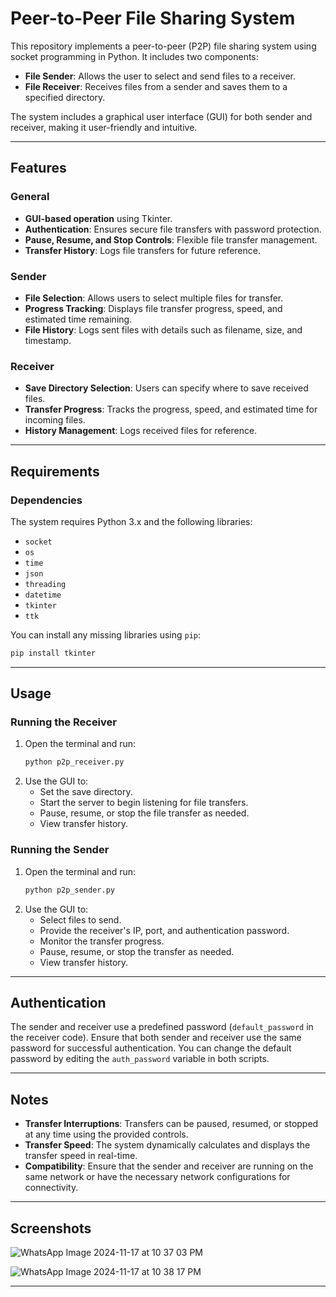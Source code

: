 # Peer-to-Peer File Sharing System

This repository implements a peer-to-peer (P2P) file sharing system using socket programming in Python. It includes two components:
- **File Sender**: Allows the user to select and send files to a receiver.
- **File Receiver**: Receives files from a sender and saves them to a specified directory.

The system includes a graphical user interface (GUI) for both sender and receiver, making it user-friendly and intuitive.

---

## Features

### General
- **GUI-based operation** using Tkinter.
- **Authentication**: Ensures secure file transfers with password protection.
- **Pause, Resume, and Stop Controls**: Flexible file transfer management.
- **Transfer History**: Logs file transfers for future reference.

### Sender
- **File Selection**: Allows users to select multiple files for transfer.
- **Progress Tracking**: Displays file transfer progress, speed, and estimated time remaining.
- **File History**: Logs sent files with details such as filename, size, and timestamp.

### Receiver
- **Save Directory Selection**: Users can specify where to save received files.
- **Transfer Progress**: Tracks the progress, speed, and estimated time for incoming files.
- **History Management**: Logs received files for reference.

---

## Requirements

### Dependencies
The system requires Python 3.x and the following libraries:
- `socket`
- `os`
- `time`
- `json`
- `threading`
- `datetime`
- `tkinter`
- `ttk`

You can install any missing libraries using `pip`:
```bash
pip install tkinter
```

---

## Usage

### Running the Receiver
1. Open the terminal and run:
   ```bash
   python p2p_receiver.py
   ```
2. Use the GUI to:
   - Set the save directory.
   - Start the server to begin listening for file transfers.
   - Pause, resume, or stop the file transfer as needed.
   - View transfer history.

### Running the Sender
1. Open the terminal and run:
   ```bash
   python p2p_sender.py
   ```
2. Use the GUI to:
   - Select files to send.
   - Provide the receiver's IP, port, and authentication password.
   - Monitor the transfer progress.
   - Pause, resume, or stop the transfer as needed.
   - View transfer history.

---

## Authentication

The sender and receiver use a predefined password (`default_password` in the receiver code). Ensure that both sender and receiver use the same password for successful authentication. You can change the default password by editing the `auth_password` variable in both scripts.

---

## Notes

- **Transfer Interruptions**: Transfers can be paused, resumed, or stopped at any time using the provided controls.
- **Transfer Speed**: The system dynamically calculates and displays the transfer speed in real-time.
- **Compatibility**: Ensure that the sender and receiver are running on the same network or have the necessary network configurations for connectivity.

---

## Screenshots


![WhatsApp Image 2024-11-17 at 10 37 03 PM](https://github.com/user-attachments/assets/db6a5d1e-e964-4e13-bb2a-430943ad6b0a)


![WhatsApp Image 2024-11-17 at 10 38 17 PM](https://github.com/user-attachments/assets/47a504b4-e80a-4931-a321-6896df78b445)


---
